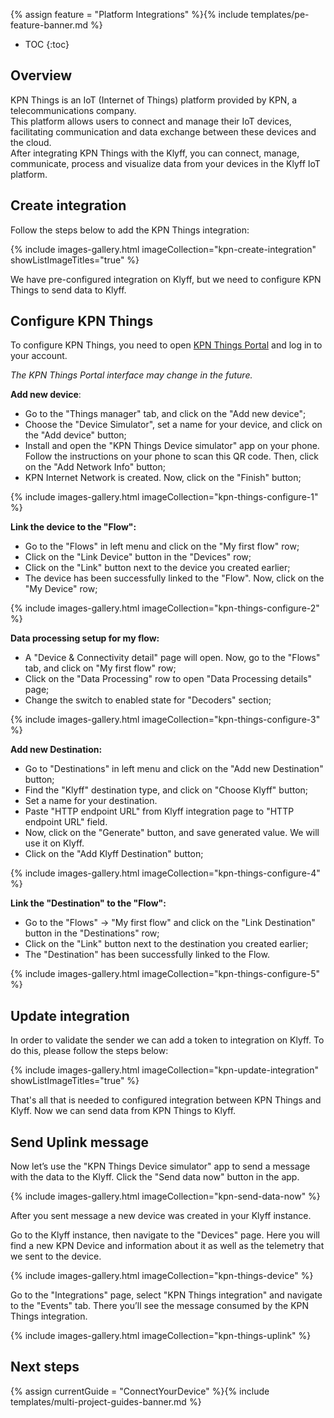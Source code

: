{% assign feature = "Platform Integrations" %}{% include templates/pe-feature-banner.md %}

* TOC
{:toc}

## Overview

KPN Things is an IoT (Internet of Things) platform provided by KPN, a telecommunications company.  
This platform allows users to connect and manage their IoT devices, facilitating communication and data exchange between these devices and the cloud.  
After integrating KPN Things with the Klyff, you can connect, manage, communicate, process and visualize data from your devices in the Klyff IoT platform.

<object width="100%" style="max-width: max-content;" data="/images/user-guide/integrations/http-integration.svg"></object>

## Create integration

Follow the steps below to add the KPN Things integration:

{% include images-gallery.html imageCollection="kpn-create-integration" showListImageTitles="true" %}

We have pre-configured integration on Klyff, but we need to configure KPN Things to send data to Klyff.

## Configure KPN Things

To configure KPN Things, you need to open [KPN Things Portal](https://portal.kpnthings.com/) and log in to your account.

*The KPN Things Portal interface may change in the future.*

**Add new device**:

- Go to the "Things manager" tab, and click on the "Add new device";
- Choose the "Device Simulator", set a name for your device, and click on the "Add device" button;
- Install and open the "KPN Things Device simulator" app on your phone. Follow the instructions on your phone to scan this QR code. Then, click on the "Add Network Info" button;
- KPN Internet Network is created. Now, click on the "Finish" button;
 
{% include images-gallery.html imageCollection="kpn-things-configure-1" %}

**Link the device to the "Flow":**

- Go to the "Flows" in left menu and click on the "My first flow" row;
- Click on the "Link Device" button in the "Devices" row;
- Click on the "Link" button next to the device you created earlier;
- The device has been successfully linked to the "Flow". Now, click on the "My Device" row;

{% include images-gallery.html imageCollection="kpn-things-configure-2" %}

**Data processing setup for my flow:**

- A "Device & Connectivity detail" page will open. Now, go to the "Flows" tab, and click on "My first flow" row;
- Click on the "Data Processing" row to open "Data Processing details" page;
- Change the switch to enabled state for "Decoders" section;

{% include images-gallery.html imageCollection="kpn-things-configure-3" %}

**Add new Destination:**

- Go to "Destinations" in left menu and click on the "Add new Destination" button;
- Find the "Klyff" destination type, and click on "Choose Klyff" button;
- Set a name for your destination. 
- Paste "HTTP endpoint URL" from Klyff integration page to "HTTP endpoint URL" field. 
- Now, click on the "Generate" button, and save generated value. We will use it on Klyff. 
- Click on the "Add Klyff Destination" button;

{% include images-gallery.html imageCollection="kpn-things-configure-4" %}

**Link the "Destination" to the "Flow":**

- Go to the "Flows" -> "My first flow" and click on the "Link Destination" button in the "Destinations" row;
- Click on the "Link" button next to the destination you created earlier;
- The "Destination" has been successfully linked to the Flow.

{% include images-gallery.html imageCollection="kpn-things-configure-5" %}

## Update integration

In order to validate the sender we can add a token to integration on Klyff. To do this, please follow the steps below:

{% include images-gallery.html imageCollection="kpn-update-integration" showListImageTitles="true" %}

That's all that is needed to configured integration between KPN Things and Klyff. Now we can send data from KPN Things to Klyff.

## Send Uplink message

Now let’s use the "KPN Things Device simulator" app to send a message with the data to the Klyff. Click the "Send data now" button in the app. 

{% include images-gallery.html imageCollection="kpn-send-data-now" %}

After you sent message a new device was created in your Klyff instance.

Go to the Klyff instance, then navigate to the "Devices" page. Here you will find a new KPN Device and information about it as well as the telemetry that we sent to the device.

{% include images-gallery.html imageCollection="kpn-things-device" %}

Go to the "Integrations" page, select "KPN Things integration" and navigate to the "Events" tab. There you’ll see the message consumed by the KPN Things integration.

{% include images-gallery.html imageCollection="kpn-things-uplink" %}

## Next steps

{% assign currentGuide = "ConnectYourDevice" %}{% include templates/multi-project-guides-banner.md %}